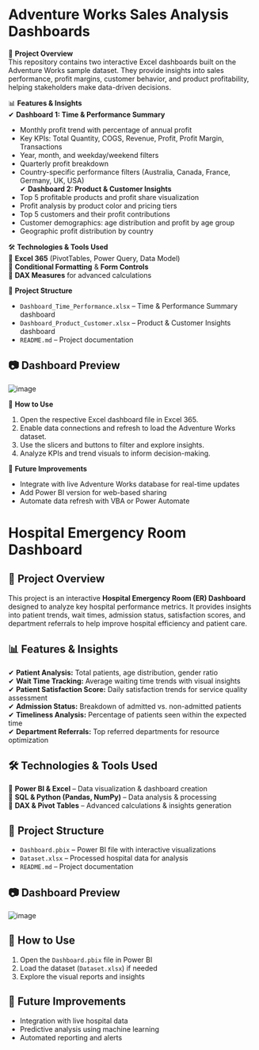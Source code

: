 # Adventure Works Sales Analysis Dashboards

📌 **Project Overview**  
This repository contains two interactive Excel dashboards built on the Adventure Works sample dataset. They provide insights into sales performance, profit margins, customer behavior, and product profitability, helping stakeholders make data-driven decisions.

📊 **Features & Insights**  
✔ **Dashboard 1: Time & Performance Summary**  
  - Monthly profit trend with percentage of annual profit  
  - Key KPIs: Total Quantity, COGS, Revenue, Profit, Profit Margin, Transactions  
  - Year, month, and weekday/weekend filters  
  - Quarterly profit breakdown  
  - Country-specific performance filters (Australia, Canada, France, Germany, UK, USA)  
✔ **Dashboard 2: Product & Customer Insights**  
  - Top 5 profitable products and profit share visualization  
  - Profit analysis by product color and pricing tiers  
  - Top 5 customers and their profit contributions  
  - Customer demographics: age distribution and profit by age group  
  - Geographic profit distribution by country

🛠️ **Technologies & Tools Used**  
🔹 **Excel 365** (PivotTables, Power Query, Data Model)  
🔹 **Conditional Formatting** & **Form Controls**  
🔹 **DAX Measures** for advanced calculations

📂 **Project Structure**  
- `Dashboard_Time_Performance.xlsx` – Time & Performance Summary dashboard  
- `Dashboard_Product_Customer.xlsx` – Product & Customer Insights dashboard  
- `README.md` – Project documentation

## **📷 Dashboard Preview**  
![image](https://github.com/user-attachments/assets/2e69422c-00e8-4961-ac5d-3a1a6fef0e24)

📌 **How to Use**  
1. Open the respective Excel dashboard file in Excel 365.  
2. Enable data connections and refresh to load the Adventure Works dataset.  
3. Use the slicers and buttons to filter and explore insights.  
4. Analyze KPIs and trend visuals to inform decision-making.

🚀 **Future Improvements**  
- Integrate with live Adventure Works database for real-time updates  
- Add Power BI version for web-based sharing  
- Automate data refresh with VBA or Power Automate  


# **Hospital Emergency Room Dashboard**

## **📌 Project Overview**  
This project is an interactive **Hospital Emergency Room (ER) Dashboard** designed to analyze key hospital performance metrics. It provides insights into patient trends, wait times, admission status, satisfaction scores, and department referrals to help improve hospital efficiency and patient care.  

## **📊 Features & Insights**  
✔ **Patient Analysis:** Total patients, age distribution, gender ratio  
✔ **Wait Time Tracking:** Average waiting time trends with visual insights  
✔ **Patient Satisfaction Score:** Daily satisfaction trends for service quality assessment  
✔ **Admission Status:** Breakdown of admitted vs. non-admitted patients  
✔ **Timeliness Analysis:** Percentage of patients seen within the expected time  
✔ **Department Referrals:** Top referred departments for resource optimization  

## **🛠️ Technologies & Tools Used**  
🔹 **Power BI & Excel** – Data visualization & dashboard creation  
🔹 **SQL & Python (Pandas, NumPy)** – Data analysis & processing  
🔹 **DAX & Pivot Tables** – Advanced calculations & insights generation  

## **📂 Project Structure**  
- `Dashboard.pbix` – Power BI file with interactive visualizations  
- `Dataset.xlsx` – Processed hospital data for analysis  
- `README.md` – Project documentation  

## **📷 Dashboard Preview**  
![image](https://github.com/user-attachments/assets/2e69422c-00e8-4961-ac5d-3a1a6fef0e24)


## **📌 How to Use**  
1. Open the `Dashboard.pbix` file in Power BI  
2. Load the dataset (`Dataset.xlsx`) if needed  
3. Explore the visual reports and insights  

## **🚀 Future Improvements**  
- Integration with live hospital data  
- Predictive analysis using machine learning  
- Automated reporting and alerts  
